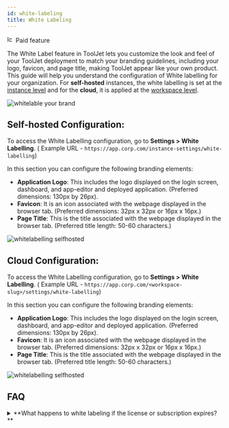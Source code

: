 ```yaml
---
id: white-labeling
title: White Labeling
---
```


<div className="badge badge--primary heading-badge">   
  <img 
    src="/img/badge-icons/premium.svg" 
    alt="Icon" 
    width="16" 
    height="16" 
  />
 <span>Paid feature</span>
</div>

The White Label feature in ToolJet lets you customize the look and feel of your ToolJet deployment to match your branding guidelines, including your logo, favicon, and page title, making ToolJet appear like your own product. This guide will help you understand the configuration of White labelling for your organization. For **self-hosted** instances, the white labelling is set at the [instance level](/docs/user-management/authentication/self-hosted/instance-login) and for the **cloud**, it is applied at the [workspace level](/docs/user-management/authentication/self-hosted/workspace-login).


<img className="screenshot-full img-m" src="/img/tooljet-setup/whitelabelling/intro.png" alt="whitelable your brand" />



## Self-hosted Configuration:

To access the White Labelling configuration, go to **Settings > White Labelling**. ( Example URL - `https://app.corp.com/instance-settings/white-labelling`)

In this section you can configure the following branding elements:

-   **Application Logo**: This includes the logo displayed on the login screen, dashboard, and app-editor and deployed application. (Preferred dimensions: 130px by 26px).
-   **Favicon**: It is an icon associated with the webpage displayed in the browser tab. (Preferred dimensions: 32px x 32px or 16px x 16px.)
-   **Page Title**: This is the title associated with the webpage displayed in the browser tab. (Preferred title length: 50-60 characters.)


<img className="screenshot-full img-l" src="/img/tooljet-setup/whitelabelling/self-hosted.png" alt="whitelabelling selfhosted" />

## Cloud Configuration:

To access the White Labelling configuration, go to **Settings > White Labelling**. ( Example URL - `https://app.corp.com/<workspace-slug>/settings/white-labelling`)

In this section you can configure the following branding elements:

-   **Application Logo**: This includes the logo displayed on the login screen, dashboard, and app-editor and deployed application. (Preferred dimensions: 130px by 26px).
-   **Favicon**: It is an icon associated with the webpage displayed in the browser tab. (Preferred dimensions: 32px x 32px or 16px x 16px.)
-   **Page Title**: This is the title associated with the webpage displayed in the browser tab. (Preferred title length: 50-60 characters.)

<img className="screenshot-full img-l" src="/img/tooljet-setup/whitelabelling/cloud.png" alt="whitelabelling selfhosted" />


## FAQ

<details id="tj-dropdown">
    <summary>
         **What happens to white labeling if the license or subscription expires?**
    </summary>
If your license or subscription expires, white labeling will automatically revert to ToolJet's default branding until the license is renewed.

</details>
